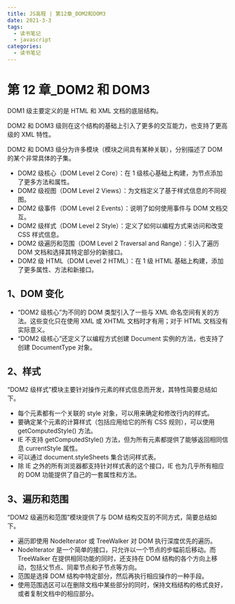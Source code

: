 ```yaml
---
title: JS高程 | 第12章_DOM2和DOM3
date: 2021-3-3
tags:
  - 读书笔记
  - javascript
categories:
  - 读书笔记
---
```


# 第 12 章\_DOM2 和 DOM3

DOM1 级主要定义的是 HTML 和 XML 文档的底层结构。

DOM2 和 DOM3 级则在这个结构的基础上引入了更多的交互能力，也支持了更高级的 XML 特性。

DOM2 和 DOM3 级分为许多模块（模块之间具有某种关联），分别描述了 DOM 的某个非常具体的子集。

- DOM2 级核心（DOM Level 2 Core）：在 1 级核心基础上构建，为节点添加了更多方法和属性。
- DOM2 级视图（DOM Level 2 Views）：为文档定义了基于样式信息的不同视图。
- DOM2 级事件（DOM Level 2 Events）：说明了如何使用事件与 DOM 文档交互。
- DOM2 级样式（DOM Level 2 Style）：定义了如何以编程方式来访问和改变 CSS 样式信息。
- DOM2 级遍历和范围（DOM Level 2 Traversal and Range）：引入了遍历 DOM 文档和选择其特定部分的新接口。
- DOM2 级 HTML（DOM Level 2 HTML）：在 1 级 HTML 基础上构建，添加了更多属性、方法和新接口。

## 1、DOM 变化

- “DOM2 级核心”为不同的 DOM 类型引入了一些与 XML 命名空间有关的方法。这些变化只在使用 XML 或 XHTML 文档时才有用；对于 HTML 文档没有实际意义。
- “DOM2 级核心”还定义了以编程方式创建 Document 实例的方法，也支持了创建 DocumentType 对象。

## 2、样式

“DOM2 级样式”模块主要针对操作元素的样式信息而开发，其特性简要总结如下。

- 每个元素都有一个关联的 style 对象，可以用来确定和修改行内的样式。
- 要确定某个元素的计算样式（包括应用给它的所有 CSS 规则），可以使用 getComputedStyle() 方法。
- IE 不支持 getComputedStyle() 方法，但为所有元素都提供了能够返回相同信息 currentStyle 属性。
- 可以通过 document.styleSheets 集合访问样式表。
- 除 IE 之外的所有浏览器都支持针对样式表的这个接口，IE 也为几乎所有相应的 DOM 功能提供了自己的一套属性和方法。

## 3、遍历和范围

“DOM2 级遍历和范围”模块提供了与 DOM 结构交互的不同方式，简要总结如下。

- 遍历即使用 NodeIterator 或 TreeWalker 对 DOM 执行深度优先的遍历。
- NodeIterator 是一个简单的接口，只允许以一个节点的步幅前后移动。而 TreeWalker 在提供相同功能的同时，还支持在 DOM 结构的各个方向上移动，包括父节点、同辈节点和子节点等方向。
- 范围是选择 DOM 结构中特定部分，然后再执行相应操作的一种手段。
- 使用范围选区可以在删除文档中某些部分的同时，保持文档结构的格式良好，或者复制文档中的相应部分。
